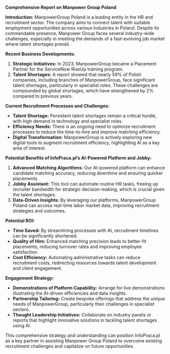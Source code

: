 **Comprehensive Report on Manpower Group Poland**

**Introduction:**
ManpowerGroup Poland is a leading entity in the HR and recruitment sector. The company aims to connect talent with suitable employment opportunities across various industries in Poland. Despite its commendable presence, Manpower Group faces several industry-wide challenges, especially in meeting the demands of a fast-evolving job market where talent shortages prevail.

**Recent Business Developments:**
1. **Strategic Initiatives:** In 2023, ManpowerGroup became a Placement Partner for the ServiceNow RiseUp training program.
2. **Talent Shortages:** A report showed that nearly 59% of Polish companies, including branches of ManpowerGroup, face significant talent shortages, particularly in specialist roles. These challenges are compounded by global shortages, which have strengthened by 2% compared to previous years.

**Current Recruitment Processes and Challenges:**
- **Talent Shortage:** Persistent talent shortages remain a critical hurdle, with high demand in technology and specialist roles.
- **Efficiency Needs:** There is an ongoing need to optimize recruitment processes to reduce the time-to-hire and improve matching efficiency.
- **Digital Transformation:** ManpowerGroup is actively exploring new digital tools to augment recruitment efficiency, highlighting AI as a key area of interest.

**Potential Benefits of InfoPraca.pl’s AI-Powered Platform and Jobby:**
1. **Advanced Matching Algorithms:** Our AI-powered platform can enhance candidate matching accuracy, reducing downtime and ensuring quicker placements.
2. **Jobby Assistant:** This tool can automate routine HR tasks, freeing up recruiter bandwidth for strategic decision-making, which is crucial given the talent shortages.
3. **Data-Driven Insights:** By leveraging our platforms, ManpowerGroup Poland can access real-time labor market data, improving recruitment strategies and outcomes.

**Potential ROI:**
- **Time Saved:** By streamlining processes with AI, recruitment timelines can be significantly shortened.
- **Quality of Hire:** Enhanced matching precision leads to better-fit placements, reducing turnover rates and improving employee satisfaction.
- **Cost Efficiency:** Automating administrative tasks can reduce recruitment costs, redirecting resources towards talent development and client engagement.

**Engagement Strategy:**
- **Demonstrations of Platform Capability:** Arrange for live demonstrations illustrating the AI-driven efficiencies and data insights.
- **Partnership Tailoring:** Create bespoke offerings that address the unique needs of ManpowerGroup, particularly their challenges in specialist sectors.
- **Thought Leadership Initiatives:** Collaborate on industry panels or reports that highlight innovative solutions in tackling talent shortages using AI.

This comprehensive strategy and understanding can position InfoPraca.pl as a key partner in assisting Manpower Group Poland to overcome existing recruitment challenges and capitalize on future opportunities.
